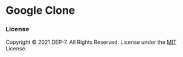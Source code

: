 # Google Clone


### License
Copyright © 2021 DEP-7. All Rights Reserved.
License under the [MIT](LICENSE.txt) License.